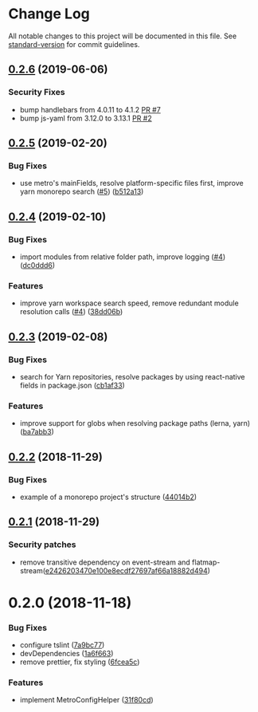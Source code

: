 # Change Log

All notable changes to this project will be documented in this file. See [standard-version](https://github.com/conventional-changelog/standard-version) for commit guidelines.

<a name="0.2.6"></a>
## [0.2.6](https://github.com/flisboac/react-native-monorepo-helper/compare/v0.2.5...v0.2.6) (2019-06-06)

### Security Fixes

* bump handlebars from 4.0.11 to 4.1.2 [PR #7](https://github.com/flisboac/react-native-monorepo-helper/pull/7)
* bump js-yaml from 3.12.0 to 3.13.1 [PR #2](https://github.com/flisboac/react-native-monorepo-helper/pull/6)


<a name="0.2.5"></a>
## [0.2.5](https://github.com/flisboac/react-native-monorepo-helper/compare/v0.2.4...v0.2.5) (2019-02-20)


### Bug Fixes

* use metro's mainFields, resolve platform-specific files first, improve yarn monorepo search ([#5](https://github.com/flisboac/react-native-monorepo-helper/issues/5)) ([b512a13](https://github.com/flisboac/react-native-monorepo-helper/commit/b512a13))



<a name="0.2.4"></a>
## [0.2.4](https://github.com/flisboac/react-native-monorepo-helper/compare/v0.2.3...v0.2.4) (2019-02-10)


### Bug Fixes

* import modules from relative folder path, improve logging ([#4](https://github.com/flisboac/react-native-monorepo-helper/issues/4)) ([dc0ddd6](https://github.com/flisboac/react-native-monorepo-helper/commit/dc0ddd6))


### Features

* improve yarn workspace search speed, remove redundant module resolution calls ([#4](https://github.com/flisboac/react-native-monorepo-helper/issues/4)) ([38dd06b](https://github.com/flisboac/react-native-monorepo-helper/commit/38dd06b))



<a name="0.2.3"></a>
## [0.2.3](https://github.com/flisboac/react-native-monorepo-helper/compare/v0.2.2...v0.2.3) (2019-02-08)


### Bug Fixes

* search for Yarn repositories, resolve packages by using react-native fields in package.json ([cb1af33](https://github.com/flisboac/react-native-monorepo-helper/commit/cb1af33))


### Features

* improve support for globs when resolving package paths (lerna, yarn) ([ba7abb3](https://github.com/flisboac/react-native-monorepo-helper/commit/ba7abb3))



<a name="0.2.2"></a>
## [0.2.2](https://github.com/flisboac/react-native-monorepo-helper/compare/v0.2.1...v0.2.2) (2018-11-29)


### Bug Fixes

* example of a monorepo project's structure ([44014b2](https://github.com/flisboac/react-native-monorepo-helper/commit/44014b2))



<a name="0.2.1"></a>
## [0.2.1](https://github.com/flisboac/react-native-monorepo-helper/compare/v0.2.0...v0.2.1) (2018-11-29)

### Security patches

* remove transitive dependency on event-stream and flatmap-stream([e2426203470e100e8ecdf27697af66a18882d494](https://github.com/flisboac/react-native-monorepo-helper/commit/e2426203470e100e8ecdf27697af66a18882d494))


<a name="0.2.0"></a>
# 0.2.0 (2018-11-18)


### Bug Fixes

* configure tslint ([7a9bc77](https://github.com/flisboac/react-native-monorepo-helper/commit/7a9bc77))
* devDependencies ([1a6f663](https://github.com/flisboac/react-native-monorepo-helper/commit/1a6f663))
* remove prettier, fix styling ([6fcea5c](https://github.com/flisboac/react-native-monorepo-helper/commit/6fcea5c))


### Features

* implement MetroConfigHelper ([31f80cd](https://github.com/flisboac/react-native-monorepo-helper/commit/31f80cd))

